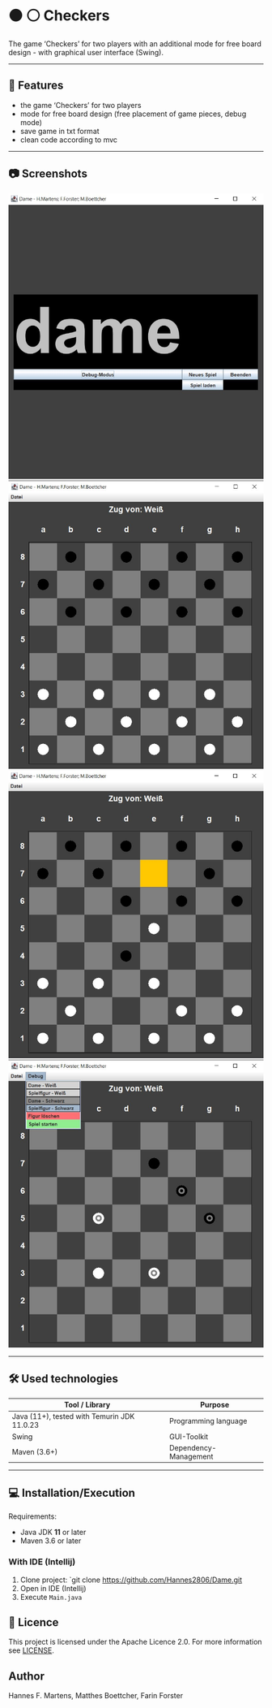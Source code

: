 # ⚫ ⚪ Checkers

The game ‘Checkers’ for two players with an additional mode for free board design - with graphical user interface (Swing). 

---

## 🚀 Features

- the game ‘Checkers’ for two players
- mode for free board design (free placement of game pieces, debug mode)
- save game in txt format
- clean code according to mvc

---

## 📷 Screenshots

![Screenshot StartScreen](img/ScreenshotStartScreen.jpg)
![Screenshot Game](img/ScreenshotGame.jpg)
![Screenshot Game2](img/ScreenshotGame2.jpg)
![Screenshot Debug](img/ScreenshotDebug.jpg)

---

## 🛠️ Used technologies

| Tool / Library                                                   | Purpose               |
|------------------------------------------------------------------|-----------------------|
| Java (11+), tested with Temurin JDK 11.0.23                      | Programming language  |
| Swing                                                            | GUI-Toolkit           |
| Maven (3.6+)                                                     | Dependency-Management |

---

## 💻 Installation/Execution

Requirements:
- Java JDK **11** or later
- Maven 3.6 or later

### With IDE (Intellij)

1. Clone project: `git clone https://github.com/Hannes2806/Dame.git
2. Open in IDE (Intellij)
3. Execute `Main.java`

## 📄 Licence

This project is licensed under the Apache Licence 2.0. For more information see [LICENSE](LICENSE.txt).

## Author

Hannes F. Martens, 
Matthes Boettcher,
Farin Forster